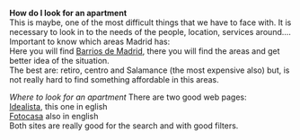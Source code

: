 **How do I look for an apartment**
<br>
This is maybe, one of the most difficult things that we have to face with. It is necessary to look in to the needs of the people, location, services around....
<br>
Important to know which areas Madrid has:
<br>
Here you will find <a href="http://barriosdemadrid.net/mapas/distritos/">Barrios de Madrid</a>,
there you will find the areas and get better idea of the situation.
<br>
The best are: retiro, centro and Salamance (the most expensive also) but, is not really hard to find something affordable in this areas.

*Where to look for an apartment*
There are two good web pages: 
<br>
<a href="http://www.idealista.com/en/alquiler-viviendas/madrid-madrid/mapa">Idealista</a>, this one in eglish
<br>
<a href="http://www.fotocasa.es/en/">Fotocasa</a> also in english
<br>
Both sites are really good for the search and with good filters.


